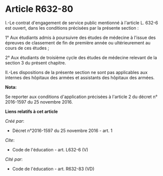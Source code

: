 # Article R632-80

I.-Le contrat d'engagement de service public mentionné à l'article L. 632-6 est ouvert, dans les conditions précisées par la
présente section : 

1° Aux étudiants admis à poursuivre des études de médecine à l'issue des épreuves de classement de fin de première année ou
ultérieurement au cours de ces études ; 

2° Aux étudiants de troisième cycle des études de médecine relevant de la section 3 du présent chapitre. 

II.-Les dispositions de la présente section ne sont pas applicables aux internes des hôpitaux des armées et assistants des
hôpitaux des armées.

**Nota:**

Se reporter aux conditions d'application précisées à l'article 2 du décret n° 2016-1597 du 25 novembre 2016.

**Liens relatifs à cet article**

_Créé par_:

  - Décret n°2016-1597 du 25 novembre 2016 - art. 1

_Cite_:

  - Code de l'éducation - art. L632-6 (V)

_Cité par_:

  - Code de l'éducation - art. R632-83 (VD)
